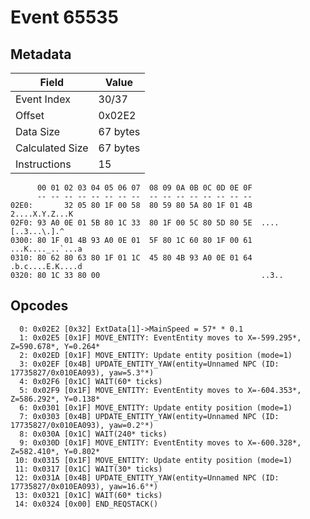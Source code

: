 # Event 65535

## Metadata

| Field           | Value    |
|-----------------|----------|
| Event Index     | 30/37    |
| Offset          | 0x02E2   |
| Data Size       | 67 bytes |
| Calculated Size | 67 bytes |
| Instructions    | 15       |

```
      00 01 02 03 04 05 06 07  08 09 0A 0B 0C 0D 0E 0F
      -- -- -- -- -- -- -- --  -- -- -- -- -- -- -- --
02E0:       32 05 80 1F 00 58  80 59 80 5A 80 1F 01 4B    2....X.Y.Z...K
02F0: 93 A0 0E 01 5B 80 1C 33  80 1F 00 5C 80 5D 80 5E  ....[..3...\.].^
0300: 80 1F 01 4B 93 A0 0E 01  5F 80 1C 60 80 1F 00 61  ...K...._..`...a
0310: 80 62 80 63 80 1F 01 1C  45 80 4B 93 A0 0E 01 64  .b.c....E.K....d
0320: 80 1C 33 80 00                                    ..3..           
```

## Opcodes

```
  0: 0x02E2 [0x32] ExtData[1]->MainSpeed = 57* * 0.1
  1: 0x02E5 [0x1F] MOVE_ENTITY: EventEntity moves to X=-599.295*, Z=590.678*, Y=0.264*
  2: 0x02ED [0x1F] MOVE_ENTITY: Update entity position (mode=1)
  3: 0x02EF [0x4B] UPDATE_ENTITY_YAW(entity=Unnamed NPC (ID: 17735827/0x010EA093), yaw=5.3°*)
  4: 0x02F6 [0x1C] WAIT(60* ticks)
  5: 0x02F9 [0x1F] MOVE_ENTITY: EventEntity moves to X=-604.353*, Z=586.292*, Y=0.138*
  6: 0x0301 [0x1F] MOVE_ENTITY: Update entity position (mode=1)
  7: 0x0303 [0x4B] UPDATE_ENTITY_YAW(entity=Unnamed NPC (ID: 17735827/0x010EA093), yaw=0.2°*)
  8: 0x030A [0x1C] WAIT(240* ticks)
  9: 0x030D [0x1F] MOVE_ENTITY: EventEntity moves to X=-600.328*, Z=582.410*, Y=0.802*
 10: 0x0315 [0x1F] MOVE_ENTITY: Update entity position (mode=1)
 11: 0x0317 [0x1C] WAIT(30* ticks)
 12: 0x031A [0x4B] UPDATE_ENTITY_YAW(entity=Unnamed NPC (ID: 17735827/0x010EA093), yaw=16.6°*)
 13: 0x0321 [0x1C] WAIT(60* ticks)
 14: 0x0324 [0x00] END_REQSTACK()
```
